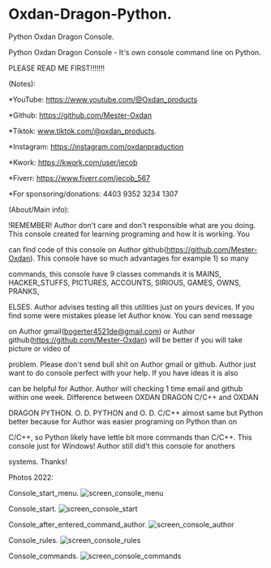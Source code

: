 # Oxdan-Dragon-Python.
Python Oxdan Dragon Console.

Python Oxdan Dragon Console - It's own console command line on Python.

PLEASE READ ME FIRST!!!!!!!

(Notes):

*YouTube: https://www.youtube.com/@Oxdan_products

*Github: https://github.com/Mester-Oxdan

*Tiktok: www.tiktok.com/@oxdan_products.

*Instagram: https://instagram.com/oxdanpraduction

*Kwork: https://kwork.com/user/jecob

*Fiverr: https://www.fiverr.com/jecob_567

*For sponsoring/donations: 4403 9352 3234 1307

(About/Main info):

!REMEMBER! Author don't care and don't responsible what are you doing. This console created for learning programing and how it is working. You

can find code of this console on Author github(https://github.com/Mester-Oxdan). This console have so much advantages for example 1) so many

commands, this console have 9 classes commands it is MAINS, HACKER_STUFFS, PICTURES, ACCOUNTS, SIRIOUS, GAMES, OWNS, PRANKS,

ELSES. Author advises testing all this utilities just on yours devices. If you find some were mistakes please let Author know. You can send message

on Author gmail(bogerter4521de@gmail.com) or Author github(https://github.com/Mester-Oxdan) will be better if you will take picture or video of

problem. Please don't send bull shit on Author gmail or github. Author just want to do console perfect with your help. If you have ideas it is also

can be helpful for Author. Author will checking 1 time email and github within one week. Difference between OXDAN DRAGON C/C++ and OXDAN

DRAGON PYTHON. O. D. PYTHON and O. D. C/C++ almost same but Python better because for Author was easier programing on Python than on

C/C++, so Python likely have lettle bit more commands than C/C++. This console just for Windows! Author still did't this console for anothers

systems. Thanks!

Photos 2022:

Console_start_menu.
![screen_console_menu](https://github.com/Mester-Oxdan/Oxdan-Dragon-Python/assets/106891875/be559d94-295a-4b14-9850-af3fe231979e)

Console_start.
![screen_console_start](https://github.com/Mester-Oxdan/Oxdan-Dragon-Python/assets/106891875/522a07e0-ff73-4905-b219-419185593e8e)

Console_after_entered_command_author.
![screen_console_author](https://github.com/Mester-Oxdan/Oxdan-Dragon-Python/assets/106891875/0ef8c4ce-9da4-4c36-969d-5af24d4c0959)

Console_rules.
![screen_console_rules](https://github.com/Mester-Oxdan/Oxdan-Dragon-Python/assets/106891875/6f63f8b7-2c0a-47e3-ae17-645cc206a754)

Console_commands.
![screen_console_commands](https://github.com/Mester-Oxdan/Oxdan-Dragon-Python/assets/106891875/2d264017-bedd-4dbb-ab33-0b9a025dfd92)
